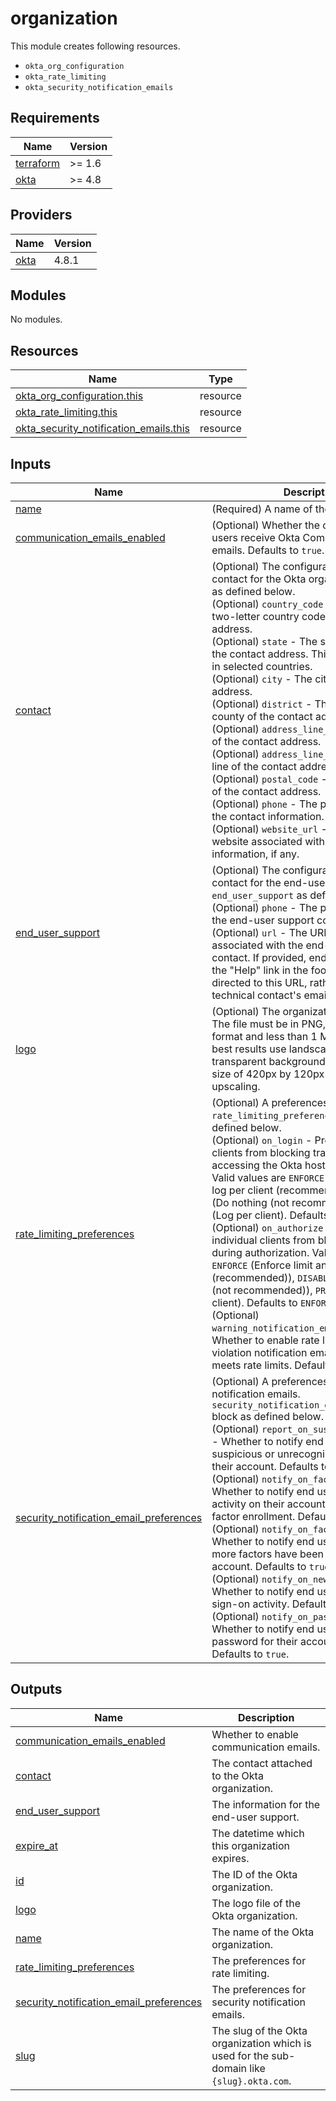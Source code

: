 # organization

This module creates following resources.

- `okta_org_configuration`
- `okta_rate_limiting`
- `okta_security_notification_emails`

<!-- BEGINNING OF PRE-COMMIT-TERRAFORM DOCS HOOK -->
## Requirements

| Name | Version |
|------|---------|
| <a name="requirement_terraform"></a> [terraform](#requirement\_terraform) | >= 1.6 |
| <a name="requirement_okta"></a> [okta](#requirement\_okta) | >= 4.8 |

## Providers

| Name | Version |
|------|---------|
| <a name="provider_okta"></a> [okta](#provider\_okta) | 4.8.1 |

## Modules

No modules.

## Resources

| Name | Type |
|------|------|
| [okta_org_configuration.this](https://registry.terraform.io/providers/okta/okta/latest/docs/resources/org_configuration) | resource |
| [okta_rate_limiting.this](https://registry.terraform.io/providers/okta/okta/latest/docs/resources/rate_limiting) | resource |
| [okta_security_notification_emails.this](https://registry.terraform.io/providers/okta/okta/latest/docs/resources/security_notification_emails) | resource |

## Inputs

| Name | Description | Type | Default | Required |
|------|-------------|------|---------|:--------:|
| <a name="input_name"></a> [name](#input\_name) | (Required) A name of the organization. | `string` | n/a | yes |
| <a name="input_communication_emails_enabled"></a> [communication\_emails\_enabled](#input\_communication\_emails\_enabled) | (Optional) Whether the organization's users receive Okta Communication emails. Defaults to `true`. | `bool` | `true` | no |
| <a name="input_contact"></a> [contact](#input\_contact) | (Optional) The configuration of the contact for the Okta organization. `contact` as defined below.<br>    (Optional) `country_code` - The ISO-3166 two-letter country code for the contact address.<br>    (Optional) `state` - The state or region of the contact address. This field is required in selected countries.<br>    (Optional) `city` - The city of the contact address.<br>    (Optional) `district` - The district or county of the contact address, if any.<br>    (Optional) `address_line_1` - The first line of the contact address.<br>    (Optional) `address_line_2` - The second line of the contact address, if any.<br>    (Optional) `postal_code` - The postal code of the contact address.<br>    (Optional) `phone` - The phone number of the contact information.<br>    (Optional) `website_url` - The URL of the website associated with the contact information, if any. | <pre>object({<br>    country_code   = optional(string)<br>    state          = optional(string)<br>    city           = optional(string)<br>    district       = optional(string)<br>    address_line_1 = optional(string)<br>    address_line_2 = optional(string)<br>    postal_code    = optional(string)<br>    phone          = optional(string)<br>    website_url    = optional(string)<br>  })</pre> | `null` | no |
| <a name="input_end_user_support"></a> [end\_user\_support](#input\_end\_user\_support) | (Optional) The configuration of the contact for the end-user support. `end_user_support` as defined below.<br>    (Optional) `phone` - The phone number of the end-user support contact.<br>    (Optional) `url` - The URL of the website associated with the end-user support contact. If provided, end-users who click the "Help" link in the footer of Okta will be directed to this URL, rather than the technical contact's email address. | <pre>object({<br>    phone = optional(string)<br>    url   = optional(string)<br>  })</pre> | `null` | no |
| <a name="input_logo"></a> [logo](#input\_logo) | (Optional) The organization logo image. The file must be in PNG, JPG, or GIF format and less than 1 MB in size. For best results use landscape orientation, a transparent background, and a minimum size of 420px by 120px to prevent upscaling. | `string` | `null` | no |
| <a name="input_rate_limiting_preferences"></a> [rate\_limiting\_preferences](#input\_rate\_limiting\_preferences) | (Optional) A preferences for rate limiting. `rate_limiting_preferences` block as defined below.<br>    (Optional) `on_login` - Prevent individual clients from blocking traffic when accessing the Okta hosted login page. Valid values are `ENFORCE` (Enforce limit and log per client (recommended)), `DISABLE` (Do nothing (not recommended)), `PREVIEW` (Log per client). Defaults to `ENFORCE`.<br>    (Optional) `on_authorize` - Prevent individual clients from blocking traffic during authorization. Valid values are `ENFORCE` (Enforce limit and log per client (recommended)), `DISABLE` (Do nothing (not recommended)), `PREVIEW` (Log per client). Defaults to `ENFORCE`.<br>    (Optional) `warning_notification_email_enabled` - Whether to enable rate limit warning and violation notification emails when this org meets rate limits. Defaults to `true`. | <pre>object({<br>    on_login     = optional(string, "ENFORCE")<br>    on_authorize = optional(string, "ENFORCE")<br><br>    warning_notification_email_enabled = optional(bool, true)<br>  })</pre> | `{}` | no |
| <a name="input_security_notification_email_preferences"></a> [security\_notification\_email\_preferences](#input\_security\_notification\_email\_preferences) | (Optional) A preferences for security notification emails. `security_notification_email_preferences` block as defined below.<br>    (Optional) `report_on_suspicious_activity` - Whether to notify end users about suspicious or unrecognized activity from their account. Defaults to `true`.<br>    (Optional) `notify_on_factor_enrollment` - Whether to notify end users of any activity on their account related to MFA factor enrollment. Defaults to `true`.<br>    (Optional) `notify_on_factor_reset` - Whether to notify end users that one or more factors have been reset for their account. Defaults to `true`.<br>    (Optional) `notify_on_new_device` - Whether to notify end users about new sign-on activity. Defaults to `false`.<br>    (Optional) `notify_on_password_changed` - Whether to notify end users that the password for their account has changed. Defaults to `true`. | <pre>object({<br>    report_on_suspicious_activity = optional(bool, true)<br>    notify_on_factor_enrollment   = optional(bool, true)<br>    notify_on_factor_reset        = optional(bool, true)<br>    notify_on_new_device          = optional(bool, false)<br>    notify_on_password_changed    = optional(bool, true)<br>  })</pre> | `{}` | no |

## Outputs

| Name | Description |
|------|-------------|
| <a name="output_communication_emails_enabled"></a> [communication\_emails\_enabled](#output\_communication\_emails\_enabled) | Whether to enable communication emails. |
| <a name="output_contact"></a> [contact](#output\_contact) | The contact attached to the Okta organization. |
| <a name="output_end_user_support"></a> [end\_user\_support](#output\_end\_user\_support) | The information for the end-user support. |
| <a name="output_expire_at"></a> [expire\_at](#output\_expire\_at) | The datetime which this organization expires. |
| <a name="output_id"></a> [id](#output\_id) | The ID of the Okta organization. |
| <a name="output_logo"></a> [logo](#output\_logo) | The logo file of the Okta organization. |
| <a name="output_name"></a> [name](#output\_name) | The name of the Okta organization. |
| <a name="output_rate_limiting_preferences"></a> [rate\_limiting\_preferences](#output\_rate\_limiting\_preferences) | The preferences for rate limiting. |
| <a name="output_security_notification_email_preferences"></a> [security\_notification\_email\_preferences](#output\_security\_notification\_email\_preferences) | The preferences for security notification emails. |
| <a name="output_slug"></a> [slug](#output\_slug) | The slug of the Okta organization which is used for the sub-domain like `{slug}.okta.com`. |
<!-- END OF PRE-COMMIT-TERRAFORM DOCS HOOK -->
